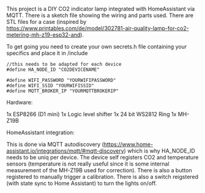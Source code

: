This project is a DIY CO2 indicator lamp integrated with HomeAssistant via MQTT.
There is a sketch file showing the wiring and parts used.
There are STL files for a case (inspired by https://www.printables.com/de/model/302781-air-quality-lamp-for-co2-metering-mh-z19-esp32-and).

To get going you need to create your own secrets.h file containing your specifics and place it in /include

```
//this needs to be adapted for each device
#define HA_NODE_ID "CO2DEVICENAME"

#define WIFI_PASSWORD "YOURWIFIPASSWORD"
#define WIFI_SSID "YOURWIFISSID"
#define MQTT_BROKER_IP "YOURMQTTBROKERIP"
```

Hardware:

1x ESP8266 (D1 mini)
1x Logic level shifter
1x 24 bit WS2812 Ring
1x MH-Z19B

HomeAssistant integration:

This is done via MQTT autodiscovery (https://www.home-assistant.io/integrations/mqtt/#mqtt-discovery) which is why HA_NODE_ID needs to be uniq per device. 
The device self registers CO2 and temperature sensors (temperature is not really useful since it is some internal measurement of the MH-Z19B used for correction). 
There is also a button registered to manually trigger a calibration. 
There is also a switch reigstered (with state sync to Home Assistant) to turn the lights on/off.
